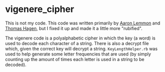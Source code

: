# vigenere_cipher

This is not my code. This code was written primarily by [Aaron Lemmon](https://github.com/a-lemmon777) and [Thomas Hagen](https://github.com/rabid-angel), but I fixed it up and made it a little more "rubified".

The vigenere code is a polyalphabetic cipher in which the key (a word) is used to decode each character of a string. There is also a decrypt file which, given the correct key will decrypt a string. `KeyLengthHelper.rb` was used to help generate some letter frequencies that are used (by simply counting up the amount of times each letter is used in a string to be decoded).
